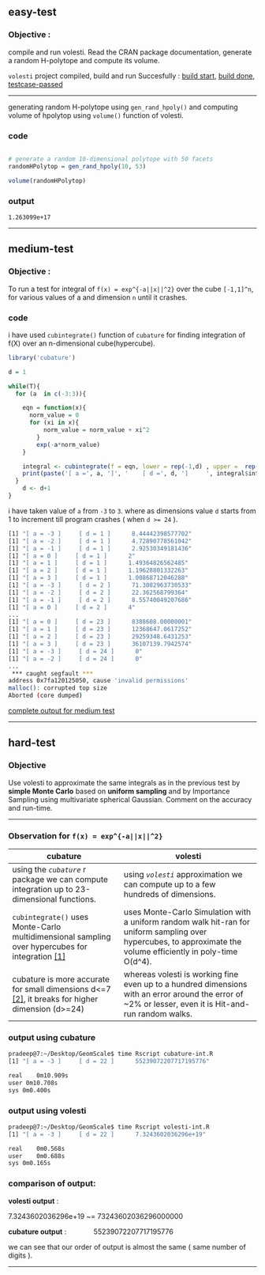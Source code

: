 ## easy-test

### Objective :
compile and run volesti. Read the CRAN package documentation, generate a random H-polytope and compute its volume.

`volesti` project compiled, build and run Succesfully : [build start](https://user-images.githubusercontent.com/49487927/112721557-78062880-8f2a-11eb-87f8-25d513bb4245.png), [build done](https://user-images.githubusercontent.com/49487927/112721554-763c6500-8f2a-11eb-9eff-05a7d6000edc.png), [testcase-passed](https://user-images.githubusercontent.com/49487927/112721558-79375580-8f2a-11eb-8a74-9de1248b6b14.png)

---

generating random H-polytope using `gen_rand_hpoly()` and computing volume of hpolytop using `volume()` function of volesti.
### code
```R

# generate a random 10-dimensional polytope with 50 facets
randomHPolytop = gen_rand_hpoly(10, 53)

volume(randomHPolytop)
```
### output
```
1.263099e+17
```

---

## medium-test

### Objective : 
To run a test for integral of `f(x) = exp^{-a||x||^2}` over the cube `[-1,1]^n`, for various values of a and dimension `n` until it crashes.


### code 
i have used `cubintegrate()` function of `cubature` for finding integration of f(X) over an n-dimensional cube(hypercube).
```R
library('cubature')

d = 1

while(T){
  for (a  in c(-3:3)){

    eqn = function(x){ 
      norm_value = 0
      for (xi in x){
          norm_value = norm_value + xi^2
        }
        exp(-a*norm_value) 
    }

    integral <- cubintegrate(f = eqn, lower = rep(-1,d) , upper =  rep(1,d))
    print(paste('[ a =', a, ']', '    [ d =', d, ']     ', integral$integral ))
  }
    d <- d+1
}
```
i have taken value of `a` from `-3` to `3`. where as dimensions value `d` starts from 1 to  increment till program crashes ( when `d >= 24` ).
```sh
[1] "[ a = -3 ]     [ d = 1 ]      8.44442398577702"
[1] "[ a = -2 ]     [ d = 1 ]      4.72890778561042"
[1] "[ a = -1 ]     [ d = 1 ]      2.92530349181436"
[1] "[ a = 0 ]     [ d = 1 ]      2"
[1] "[ a = 1 ]     [ d = 1 ]      1.49364826562485"
[1] "[ a = 2 ]     [ d = 1 ]      1.19628801332263"
[1] "[ a = 3 ]     [ d = 1 ]      1.00868712046288"
[1] "[ a = -3 ]     [ d = 2 ]      71.3082963730533"
[1] "[ a = -2 ]     [ d = 2 ]      22.362568799364"
[1] "[ a = -1 ]     [ d = 2 ]      8.55740049207686"
[1] "[ a = 0 ]     [ d = 2 ]      4"
...
[1] "[ a = 0 ]     [ d = 23 ]      8388608.00000001"
[1] "[ a = 1 ]     [ d = 23 ]      12368647.0617252"
[1] "[ a = 2 ]     [ d = 23 ]      29259348.6431253"
[1] "[ a = 3 ]     [ d = 23 ]      36107139.7942574"
[1] "[ a = -3 ]     [ d = 24 ]      0"
[1] "[ a = -2 ]     [ d = 24 ]      0"
...
 *** caught segfault ***
address 0x7fa120125050, cause 'invalid permissions'
malloc(): corrupted top size
Aborted (core dumped)
```
[complete output for medium test ](https://github.com/sutharp777/test-for-geomScale/issues/1)

--- 

## hard-test

### Objective
Use volesti to approximate the same integrals as in the previous test by **simple Monte Carlo** based on **uniform sampling** and by Importance Sampling using multivariate spherical Gaussian. 
Comment on the accuracy and run-time.

---

### Observation for `f(x) = exp^{-a||x||^2}`

cubature | volesti
----------|--------
using the *`cubature`* r package we can compute integration up to 23-dimensional functions. | using *`volesti`* approximation we can compute up to a few hundreds of dimensions.
`cubintegrate()` uses Monte-Carlo multidimensional sampling over hypercubes for integration [[1]](https://bnaras.github.io/cubature/reference/index.html) | uses Monte-Carlo Simulation with a uniform random walk hit-ran for uniform sampling over hypercubes, to approximate the volume efficiently in poly-time O(d^4).
cubature is more accurate for small dimensions d<=7 [[2]](https://github.com/stevengj/cubature), it breaks for higher dimension (d>=24) | whereas volesti is working fine even up to a hundred dimensions with an error around the error of ~2% or lesser, even it is Hit-and-run random walks.

### output using cubature
```sh
pradeep@7:~/Desktop/GeomScale$ time Rscript cubature-int.R 
[1] "[ a = -3 ]     [ d = 22 ]      55239072207717195776"

real	0m10.909s
user 0m10.708s
sys	0m0.400s
```

### output using volesti
```sh
pradeep@7:~/Desktop/GeomScale$ time Rscript volesti-int.R 
[1] "[ a = -3 ]     [ d = 22 ]      7.3243602036296e+19"

real	0m0.568s
user	0m0.688s
sys	0m0.165s
```

### comparison of output:
**volesti output**     : 

7.3243602036296e+19  ~=         73243602036296000000

**cubature output** :       &nbsp;&nbsp;&nbsp;&nbsp;&nbsp;&nbsp;&nbsp;&nbsp;&nbsp;&nbsp;&nbsp;&nbsp;             55239072207717195776

we can see that our order of output is almost the same ( same number of digits ).

---
